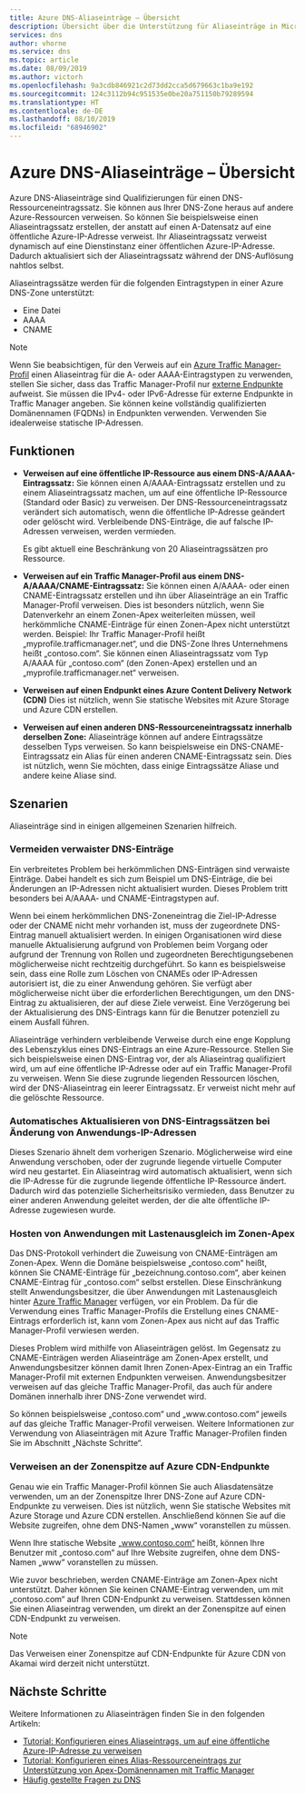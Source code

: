 ```yaml
---
title: Azure DNS-Aliaseinträge – Übersicht
description: Übersicht über die Unterstützung für Aliaseinträge in Microsoft Azure DNS.
services: dns
author: vhorne
ms.service: dns
ms.topic: article
ms.date: 08/09/2019
ms.author: victorh
ms.openlocfilehash: 9a3cdb846921c2d73dd2cca5d679663c1ba9e192
ms.sourcegitcommit: 124c3112b94c951535e0be20a751150b79289594
ms.translationtype: HT
ms.contentlocale: de-DE
ms.lasthandoff: 08/10/2019
ms.locfileid: "68946902"
---
```

# <a name="azure-dns-alias-records-overview"></a>Azure DNS-Aliaseinträge – Übersicht

Azure DNS-Aliaseinträge sind Qualifizierungen für einen DNS-Ressourceneintragssatz. Sie können aus Ihrer DNS-Zone heraus auf andere Azure-Ressourcen verweisen. So können Sie beispielsweise einen Aliaseintragssatz erstellen, der anstatt auf einen A-Datensatz auf eine öffentliche Azure-IP-Adresse verweist. Ihr Aliaseintragssatz verweist dynamisch auf eine Dienstinstanz einer öffentlichen Azure-IP-Adresse. Dadurch aktualisiert sich der Aliaseintragssatz während der DNS-Auflösung nahtlos selbst.

Aliaseintragssätze werden für die folgenden Eintragstypen in einer Azure DNS-Zone unterstützt: 

- Eine Datei
- AAAA
- CNAME

> [!NOTE]
> Wenn Sie beabsichtigen, für den Verweis auf ein [Azure Traffic Manager-Profil](../traffic-manager/quickstart-create-traffic-manager-profile.md) einen Aliaseintrag für die A- oder AAAA-Eintragstypen zu verwenden, stellen Sie sicher, dass das Traffic Manager-Profil nur [externe Endpunkte](../traffic-manager/traffic-manager-endpoint-types.md#external-endpoints) aufweist. Sie müssen die IPv4- oder IPv6-Adresse für externe Endpunkte in Traffic Manager angeben. Sie können keine vollständig qualifizierten Domänennamen (FQDNs) in Endpunkten verwenden. Verwenden Sie idealerweise statische IP-Adressen.

## <a name="capabilities"></a>Funktionen

- **Verweisen auf eine öffentliche IP-Ressource aus einem DNS-A/AAAA-Eintragssatz:** Sie können einen A/AAAA-Eintragssatz erstellen und zu einem Aliaseintragssatz machen, um auf eine öffentliche IP-Ressource (Standard oder Basic) zu verweisen. Der DNS-Ressourceneintragssatz verändert sich automatisch, wenn die öffentliche IP-Adresse geändert oder gelöscht wird. Verbleibende DNS-Einträge, die auf falsche IP-Adressen verweisen, werden vermieden.

   Es gibt aktuell eine Beschränkung von 20 Aliaseintragssätzen pro Ressource.

- **Verweisen auf ein Traffic Manager-Profil aus einem DNS-A/AAAA/CNAME-Eintragssatz:** Sie können einen A/AAAA- oder einen CNAME-Eintragssatz erstellen und ihn über Aliaseinträge an ein Traffic Manager-Profil verweisen. Dies ist besonders nützlich, wenn Sie Datenverkehr an einem Zonen-Apex weiterleiten müssen, weil herkömmliche CNAME-Einträge für einen Zonen-Apex nicht unterstützt werden. Beispiel: Ihr Traffic Manager-Profil heißt „myprofile.trafficmanager.net“, und die DNS-Zone Ihres Unternehmens heißt „contoso.com“. Sie können einen Aliaseintragssatz vom Typ A/AAAA für „contoso.com“ (den Zonen-Apex) erstellen und an „myprofile.trafficmanager.net“ verweisen.
- **Verweisen auf einen Endpunkt eines Azure Content Delivery Network (CDN)** Dies ist nützlich, wenn Sie statische Websites mit Azure Storage und Azure CDN erstellen.
- **Verweisen auf einen anderen DNS-Ressourceneintragssatz innerhalb derselben Zone:** Aliaseinträge können auf andere Eintragssätze desselben Typs verweisen. So kann beispielsweise ein DNS-CNAME-Eintragssatz ein Alias für einen anderen CNAME-Eintragssatz sein. Dies ist nützlich, wenn Sie möchten, dass einige Eintragssätze Aliase und andere keine Aliase sind.

## <a name="scenarios"></a>Szenarien

Aliaseinträge sind in einigen allgemeinen Szenarien hilfreich.

### <a name="prevent-dangling-dns-records"></a>Vermeiden verwaister DNS-Einträge

Ein verbreitetes Problem bei herkömmlichen DNS-Einträgen sind verwaiste Einträge. Dabei handelt es sich zum Beispiel um DNS-Einträge, die bei Änderungen an IP-Adressen nicht aktualisiert wurden. Dieses Problem tritt besonders bei A/AAAA- und CNAME-Eintragstypen auf.

Wenn bei einem herkömmlichen DNS-Zoneneintrag die Ziel-IP-Adresse oder der CNAME nicht mehr vorhanden ist, muss der zugeordnete DNS-Eintrag manuell aktualisiert werden. In einigen Organisationen wird diese manuelle Aktualisierung aufgrund von Problemen beim Vorgang oder aufgrund der Trennung von Rollen und zugeordneten Berechtigungsebenen möglicherweise nicht rechtzeitig durchgeführt. So kann es beispielsweise sein, dass eine Rolle zum Löschen von CNAMEs oder IP-Adressen autorisiert ist, die zu einer Anwendung gehören. Sie verfügt aber möglicherweise nicht über die erforderlichen Berechtigungen, um den DNS-Eintrag zu aktualisieren, der auf diese Ziele verweist. Eine Verzögerung bei der Aktualisierung des DNS-Eintrags kann für die Benutzer potenziell zu einem Ausfall führen.

Aliaseinträge verhindern verbleibende Verweise durch eine enge Kopplung des Lebenszyklus eines DNS-Eintrags an eine Azure-Ressource. Stellen Sie sich beispielsweise einen DNS-Eintrag vor, der als Aliaseintrag qualifiziert wird, um auf eine öffentliche IP-Adresse oder auf ein Traffic Manager-Profil zu verweisen. Wenn Sie diese zugrunde liegenden Ressourcen löschen, wird der DNS-Aliaseintrag ein leerer Eintragssatz. Er verweist nicht mehr auf die gelöschte Ressource.

### <a name="update-dns-record-set-automatically-when-application-ip-addresses-change"></a>Automatisches Aktualisieren von DNS-Eintragssätzen bei Änderung von Anwendungs-IP-Adressen

Dieses Szenario ähnelt dem vorherigen Szenario. Möglicherweise wird eine Anwendung verschoben, oder der zugrunde liegende virtuelle Computer wird neu gestartet. Ein Aliaseintrag wird automatisch aktualisiert, wenn sich die IP-Adresse für die zugrunde liegende öffentliche IP-Ressource ändert. Dadurch wird das potenzielle Sicherheitsrisiko vermieden, dass Benutzer zu einer anderen Anwendung geleitet werden, der die alte öffentliche IP-Adresse zugewiesen wurde.

### <a name="host-load-balanced-applications-at-the-zone-apex"></a>Hosten von Anwendungen mit Lastenausgleich im Zonen-Apex

Das DNS-Protokoll verhindert die Zuweisung von CNAME-Einträgen am Zonen-Apex. Wenn die Domäne beispielsweise „contoso.com“ heißt, können Sie CNAME-Einträge für „bezeichnung.contoso.com“, aber keinen CNAME-Eintrag für „contoso.com“ selbst erstellen.
Diese Einschränkung stellt Anwendungsbesitzer, die über Anwendungen mit Lastenausgleich hinter [Azure Traffic Manager](../traffic-manager/traffic-manager-overview.md) verfügen, vor ein Problem. Da für die Verwendung eines Traffic Manager-Profils die Erstellung eines CNAME-Eintrags erforderlich ist, kann vom Zonen-Apex aus nicht auf das Traffic Manager-Profil verwiesen werden.

Dieses Problem wird mithilfe von Aliaseinträgen gelöst. Im Gegensatz zu CNAME-Einträgen werden Aliaseinträge am Zonen-Apex erstellt, und Anwendungsbesitzer können damit Ihren Zonen-Apex-Eintrag an ein Traffic Manager-Profil mit externen Endpunkten verweisen. Anwendungsbesitzer verweisen auf das gleiche Traffic Manager-Profil, das auch für andere Domänen innerhalb ihrer DNS-Zone verwendet wird.

So können beispielsweise „contoso.com“ und „www\.contoso.com“ jeweils auf das gleiche Traffic Manager-Profil verweisen. Weitere Informationen zur Verwendung von Aliaseinträgen mit Azure Traffic Manager-Profilen finden Sie im Abschnitt „Nächste Schritte“.

### <a name="point-zone-apex-to-azure-cdn-endpoints"></a>Verweisen an der Zonenspitze auf Azure CDN-Endpunkte

Genau wie ein Traffic Manager-Profil können Sie auch Aliasdatensätze verwenden, um an der Zonenspitze Ihrer DNS-Zone auf Azure CDN-Endpunkte zu verweisen. Dies ist nützlich, wenn Sie statische Websites mit Azure Storage und Azure CDN erstellen. Anschließend können Sie auf die Website zugreifen, ohne dem DNS-Namen „www“ voranstellen zu müssen.

Wenn Ihre statische Website „www.contoso.com“ heißt, können Ihre Benutzer mit „contoso.com“ auf Ihre Website zugreifen, ohne dem DNS-Namen „www“ voranstellen zu müssen.

Wie zuvor beschrieben, werden CNAME-Einträge am Zonen-Apex nicht unterstützt. Daher können Sie keinen CNAME-Eintrag verwenden, um mit „contoso.com“ auf Ihren CDN-Endpunkt zu verweisen. Stattdessen können Sie einen Aliaseintrag verwenden, um direkt an der Zonenspitze auf einen CDN-Endpunkt zu verweisen.

> [!NOTE]
> Das Verweisen einer Zonenspitze auf CDN-Endpunkte für Azure CDN von Akamai wird derzeit nicht unterstützt.

## <a name="next-steps"></a>Nächste Schritte

Weitere Informationen zu Aliaseinträgen finden Sie in den folgenden Artikeln:

- [Tutorial: Konfigurieren eines Aliaseintrags, um auf eine öffentliche Azure-IP-Adresse zu verweisen](tutorial-alias-pip.md)
- [Tutorial: Konfigurieren eines Alias-Ressourceneintrags zur Unterstützung von Apex-Domänennamen mit Traffic Manager](tutorial-alias-tm.md)
- [Häufig gestellte Fragen zu DNS](https://docs.microsoft.com/azure/dns/dns-faq#alias-records)
